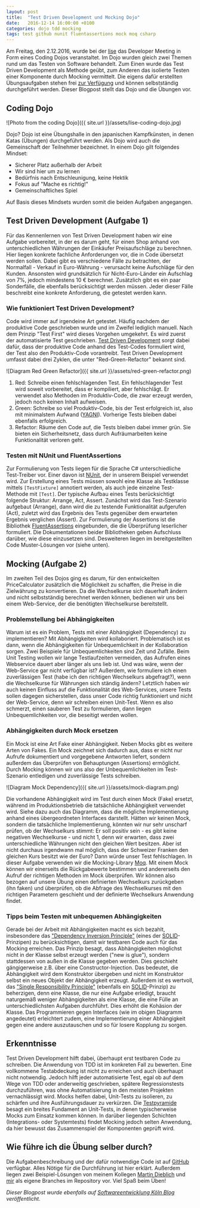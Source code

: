 ```yaml
---
layout: post
title:  "Test Driven Development und Mocking Dojo"
date:   2016-12-14 16:00:00 +0100
categories: dojo tdd mocking 
tags: test github nunit fluentassertions mock moq csharp
---
```

Am Freitag, den 2.12.2016, wurde bei der [lise][lise] das Developer Meeting in Form eines Coding Dojos veranstaltet. Im Dojo wurden gleich zwei Themen rund um das Testen von Software behandelt. Zum Einen wurde das Test Driven Development als Methode geübt, zum Anderen das isolierte Testen einer Komponente durch Mocking vermittelt. Die eigens dafür erstellten Übungsaufgaben stehen frei [zur Verfügung][GitHub] und können selbstständig durchgeführt werden. Dieser Blogpost stellt das Dojo und die Übungen vor.
<!--more-->

## Coding Dojo

![Photo from the coding Dojo]({{ site.url }}/assets/lise-coding-dojo.jpg)

Dojo? Dojo ist eine Übungshalle in den japanischen Kampfkünsten, in denen Katas (Übungen) durchgeführt werden. Als Dojo wird auch die Gemeinschaft der Teilnehmer bezeichnet. In einem Dojo gilt folgendes Mindset:
* Sicherer Platz außerhalb der Arbeit
* Wir sind hier um zu lernen
* Bedürfnis nach Entschleunigung, keine Hektik
* Fokus auf "Mache es richtig!"
* Gemeinschaftliches Spiel

Auf Basis dieses Mindsets wurden somit die beiden Aufgaben angegangen.

## Test Driven Development (Aufgabe 1)

Für das Kennenlernen von Test Driven Development haben wir eine Aufgabe vorbereitet, in der es darum geht, für einen Shop anhand von unterschiedlichen Währungen der Einkäufer Preisaufschläge zu berechnen. Hier liegen konkrete fachliche Anforderungen vor, die in Code übersetzt werden sollen. Dabei gibt es verschiedene Fälle zu betrachten, der Normalfall - Verkauf in Euro-Währung - verursacht keine Aufschläge für den Kunden. Ansonsten wird grundsätzlich für Nicht-Euro-Länder ein Aufschlag von 7%, jedoch mindestens 10 € berechnet. Zusätzlich gibt es ein paar Sonderfälle, die ebenfalls berücksichtigt werden müssen. Jeder dieser Fälle beschreibt eine konkrete Anforderung, die getestet werden kann.

### Wie funktioniert Test Driven Development?

Code wird immer auf irgendeine Art getestet. Häufig nachdem der produktive Code geschrieben wurde und im Zweifel lediglich manuell. Nach dem Prinzip "Test First" wird dieses Vorgehen umgekehrt. Es wird zuerst der automatisierte Test geschrieben. [Test Driven Development][TDD] sorgt dabei dafür, dass der produktive Code anhand des Test-Codes formuliert wird, der Test also den Produktiv-Code vorantreibt.
Test Driven Development umfasst dabei drei Zyklen, die unter "Red-Green-Refactor" bekannt sind.

![Diagram Red Green Refactor]({{ site.url }}/assets/red-green-refactor.png) 

1. Red: Schreibe einen fehlschlagenden Test. Ein fehlschlagender Test wird soweit vorbereitet, dass er kompiliert, aber fehlschlägt. Er verwendet also Methoden im Produktiv-Code, die zwar erzeugt werden, jedoch noch keinen Inhalt aufweisen.
2. Green: Schreibe so viel Produktiv-Code, bis der Test erfolgreich ist, also mit minimalstem Aufwand ([YAGNI][YAGNI]). Vorherige Tests bleiben dabei ebenfalls erfolgreich.
3. Refactor: Räume den Code auf, die Tests bleiben dabei immer grün. Sie bieten ein Sicherheitsnetz, dass durch Aufräumarbeiten keine Funktionalität verloren geht.

### Testen mit NUnit und FluentAssertions

Zur Formulierung von Tests liegen für die Sprache C# unterschiedliche Test-Treiber vor. Einer davon ist [NUnit][NUnit], der in unserem Beispiel verwendet wird. Zur Erstellung eines Tests müssen sowohl eine Klasse als Testklasse mittels `[TestFixture]` annotiert werden, als auch jede einzelne Test-Methode mit `[Test]`. Der typische Aufbau eines Tests berücksichtigt folgende Struktur: Arrange, Act, Assert. Zunächst wird das Test-Szenario aufgebaut (Arrange), dann wird die zu testende Funktionalität aufgerufen (Act), zuletzt wird das Ergebnis des Tests gegenüber dem erwarteten Ergebnis verglichen (Assert). Zur Formulierung der Assertions ist die Bibliothek [FluentAssertions][FluentAssertions] eingebunden, die die Überprüfung leserlicher formuliert. Die Dokumentationen beider Bibliotheken geben Aufschluss darüber, wie diese einzusetzen sind. Desweiteren liegen im bereitgestellten Code Muster-Lösungen vor (siehe unten).

## Mocking (Aufgabe 2)

Im zweiten Teil des Dojos ging es darum, für den entwickelten PriceCalculator zusätzlich die Möglichkeit zu schaffen, die Preise in die Zielwährung zu konvertieren. Da die Wechselkurse sich dauerhaft ändern und nicht selbstständig berechnet werden können, bedienen wir uns bei einem Web-Service, der die benötigten Wechselkurse bereitstellt.

### Problemstellung bei Abhängigkeiten

Warum ist es ein Problem, Tests mit einer Abhängigkeit (Dependency) zu implementieren? Mit Abhängigkeiten wird kollaboriert. Problematisch ist es dann, wenn die Abhängigkeiten für Unbequemlichkeit in der Kollaboration sorgen. Zwei Beispiele für Unbequemlichkeiten sind Zeit und Zufälle.
Beim Unit Testing wollen wir lange Testlaufzeiten vermeiden, das Aufrufen eines Webservice dauert aber länger als uns lieb ist. Und was wäre, wenn der Web-Service gar nicht verfügbar ist? Außerdem, wie formuliere ich einen zuverlässigen Test (habe ich den richtigen Wechselkurs abgefragt?), wenn die Wechselkurse für Währungen sich ständig ändern? Letztlich haben wir auch keinen Einfluss auf die Funktionalität des Web-Services, unsere Tests sollen dagegen sicherstellen, dass unser Code richtig funktioniert und nicht der Web-Service, denn wir schreiben einen Unit-Test. Wenn es also schmerzt, einen sauberen Test zu formulieren, dann liegen Unbequemlichkeiten vor, die beseitigt werden wollen.

### Abhängigkeiten durch Mock ersetzen

Ein Mock ist eine Art Fake einer Abhängigkeit. Neben Mocks gibt es weitere Arten von Fakes. Ein Mock zeichnet sich dadurch aus, dass er nicht nur Aufrufe dokumentiert und vorgegebene Antworten liefert, sondern außerdem das Überprüfen von Behauptungen (Assertions) ermöglicht.
Durch Mocking können wir uns also der Unbequemlichkeiten im Test-Szenario entledigen und zuverlässige Tests schreiben.

![Diagram Mock Dependency]({{ site.url }}/assets/mock-diagram.png)
 
Die vorhandene Abhängigkeit wird im Test durch einen Mock (Fake) ersetzt, während im Produktionsbetrieb die tatsächliche Abhängigkeit verwendet wird. Siehe dazu auch das Diagramm, dass die mögliche Implementierung anhand eines übergeordneten Interfaces darstellt. Hätten wir keinen Mock, sondern die tatsächliche Implementierung, könnten wir nur sehr unscharf prüfen, ob der Wechselkurs stimmt: Er soll positiv sein - es gibt keine negativen Wechselkurse - und nicht 1, denn wir erwarten, dass zwei unterschiedliche Währungen nicht den gleichen Wert besitzen. Aber ist nicht durchaus irgendwann mal möglich, dass der Schweizer Franken den gleichen Kurs besitzt wie der Euro? Dann würde unser Test fehlschlagen.
In dieser Aufgabe verwenden wir die Mocking-Library [Moq][Moq]. Mit einem Mock können wir einerseits die Rückgabewerte bestimmen und andererseits den Aufruf der richtigen Methoden im Mock überprüfen. Wir können also bezogen auf unsere Übung einen definierten Wechselkurs zurückgeben (ihn faken) und überprüfen, ob die Abfrage des Wechselkurses mit den richtigen Parametern geschieht und der definierte Wechselkurs Anwendung findet.

### Tipps beim Testen mit unbequemen Abhängigkeiten

Gerade bei der Arbeit mit Abhängigkeiten macht es sich bezahlt, insbesondere das ["Dependency Inversion Principle"][DIP] (eines der [SOLID][SOLID]-Prinzipen) zu berücksichtigen, damit wir testbaren Code auch für das Mocking erreichen. Das Prinzip besagt, dass Abhängigkeiten möglichst nicht in der Klasse selbst erzeugt werden ("new is glue"), sondern stattdessen von außen in die Klasse gegeben werden. Dies geschieht gängigerweise z.B. über eine Constructor-Injection. Das bedeutet, die Abhängigkeit wird dem Konstruktor übergeben und nicht im Konstruktor selbst ein neues Objekt der Abhängigkeit erzeugt.
Außerdem ist es wertvoll, das ["Single Responsibility Principle"][SRP] (ebenfalls ein [SOLID][SOLID]-Prinzip) zu beherzigen, denn eine Klasse, die nur eine Aufgabe erledigt, braucht naturgemäß weniger Abhängigkeiten als eine Klasse, die eine Fülle an unterschiedlichsten Aufgaben durchführt. Dies erhöht die Kohäsion der Klasse.
Das Programmieren gegen Interfaces (wie im obigen Diagramm angedeutet) erleichtert zudem, eine Implementierung einer Abhängigkeit gegen eine andere auszutauschen und so für losere Kopplung zu sorgen.

## Erkenntnisse

Test Driven Development hilft dabei, überhaupt erst testbaren Code zu schreiben. Die Anwendung von TDD ist im konkreten Fall zu bewerten. Eine vollkommene Testabdeckung ist nicht zu erreichen und auch überhaupt nicht notwendig. Jedoch hilft jeder automatisierte Test, egal ob auf dem Wege von TDD oder anderweitig geschrieben, spätere Regressionstests durchzuführen, was ohne Automatisierung in den meisten Projekten vernachlässigt wird.
Mocks helfen dabei, Unit-Tests zu isolieren, zu schärfen und ihre Ausführungsdauer zu verkürzen. Die [Testpyramide][Testpyramide] besagt ein breites Fundament an Unit-Tests, in denen typischerweise Mocks zum Einsatz kommen können. In darüber liegenden Schichten (Integrations- oder Systemtests) findet Mocking jedoch selten Anwendung, da hier bewusst das Zusammenspiel der Komponenten geprüft wird.

## Wie führe ich die Übung selber durch?

Die Aufgabenbeschreibung und der dafür notwendige Code ist auf [GitHub][GitHub] verfügbar. Alles Nötige für die Durchführung ist hier erklärt. Außerdem liegen zwei Beispiel-Lösungen von meinem Kollegen [Martin Dieblich][MartinSolution] und [mir][SteveSolution] als eigene Branches im Repository vor. Viel Spaß beim Üben!

*Dieser Blogpost wurde ebenfalls auf [Softwareentwicklung Köln Blog][se-koeln-blog] veröffentlicht.*

[TDD]: https://en.wikipedia.org/wiki/Test-driven_development
[YAGNI]: https://de.wikipedia.org/wiki/YAGNI
[NUnit]: https://github.com/nunit/docs/wiki
[FluentAssertions]: http://www.fluentassertions.com/
[Moq]: https://github.com/Moq/moq4/wiki/Quickstart
[DIP]: https://en.wikipedia.org/wiki/Dependency_inversion_principle
[SOLID]: https://en.wikipedia.org/wiki/SOLID_(object-oriented_design)
[SRP]: https://en.wikipedia.org/wiki/Single_responsibility_principle
[Testpyramide]: https://watirmelon.blog/2012/01/31/introducing-the-software-testing-ice-cream-cone/
[GitHub]: https://github.com/skorzinetzki/tdd-mocking-dojo
[SteveSolution]: https://github.com/skorzinetzki/tdd-mocking-dojo/tree/steve_develop
[MartinSolution]: https://github.com/skorzinetzki/tdd-mocking-dojo/tree/martin_develop
[lise]: https://www.lise.de
[se-koeln-blog]: http://www.softwareentwicklung-koeln.de/test-driven-development-und-mocking-dojo/